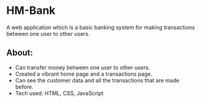 # HM-Bank

A web application which is a basic banking system for making transactions between one user to other users.

## About:
- Can transfer money between one user to other users.
- Created a vibrant home page and a transactions page.
- Can see the customer data and all the transactions that are made before.
- Tech used: HTML, CSS, JavaScript
